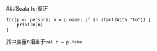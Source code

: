 ###Scala for循环

    for(p <- persons; n = p.name; if (n startsWith "To")) {
        println(n)
    }
    
其中变量n相当于`val n = p.name` 